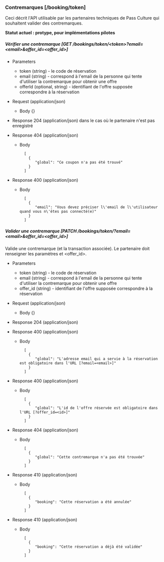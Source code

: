 ### Contremarques [/booking/token]

Ceci décrit l'API utilisable par les partenaires techniques de Pass Culture qui souhaitent valider des contremarques.

**Statut actuel : protype, pour implémentations pilotes**

##### Vérifier une contremarque [GET /bookings/token/\<token\>?email=\<email\>&offer_id=\<offer_id\>]

+ Parameters

  + token (string) - le code de réservation
  + email (string) - correspond à l'email de la personne qui tente d'utiliser la contremarque pour obtenir une offre
  + offerId (optional, string) - identifiant de l'offre supposée correspondre à la réservation

+ Request (application/json)

    + Body {}

+ Response 204 (application/json) dans le cas où le partenaire n'est pas enregistré
            
+ Response 404 (application/json)

    + Body

            [
              {
                 "global": "Ce coupon n'a pas été trouvé"
              }
            ]

+ Response 400 (application/json)

    + Body

            [
              {
                 "email": "Vous devez préciser l\'email de l\'utilisateur quand vous n\'êtes pas connecté(e)"
              }
            ]

##### Valider une contremarque [PATCH /bookings/token/<token>?email=\<email\>&offer_id=\<offer_id\>]

Valide une contremarque (et la transaction associée). Le partenaire doit renseigner les paramètres <email> et <offer_id>.

+ Parameters
  + token (string) - le code de réservation
  + email (string) - correspond à l'email de la personne qui tente d'utiliser la contremarque pour obtenir une offre
  + offer_id (string) - identifiant de l'offre supposée correspondre à la réservation

+ Request (application/json)

    + Body {}

+ Response 204 (application/json)

+ Response 400 (application/json)

    + Body

            [
              {
                 "global": "L'adresse email qui a servie à la réservation est obligatoire dans l'URL [?email=<email>]"
              }
            ]

+ Response 400 (application/json)

    + Body

            [
              {
                 "global": "L'id de l'offre réservée est obligatoire dans l'URL [?offer_id=<id>]"
              }
            ]

+ Response 404 (application/json)

    + Body

            [
              {
                 "global": "Cette contremarque n'a pas été trouvée"
              }
            ]

+ Response 410 (application/json)

    + Body

            [
              {
                 "booking": "Cette réservation a été annulée"
              }
            ]


+ Response 410 (application/json)

    + Body

            [
              {
                 "booking": "Cette réservation a déjà été validée"
              }
            ]

